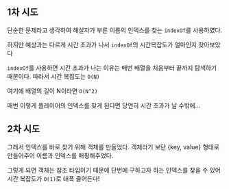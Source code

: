 ## 1차 시도

단순한 문제라고 생각하여 해설자가 부른 이름의 인덱스를 찾는 `indexOf`를 사용하였다.

하지만 예상과는 다르게 시간 초과가 나서 `indexOf`의 시간복잡도가 얼마인지 찾아보았다

`indexOf`를 사용하면 시간 초과가 나는 이유는 매번 배열을 처음부터 끝까지 탐색하기 때문이다. 따라서 시간 복잡도는 `O(N)`

여기에 배열의 길이 N이라면 `O(N^2)`

매번 이렇게 플레이어의 인덱스를 찾게 된다면 당연히 시간 초과가 날 수밖에...

## 2차 시도

그래서 인덱스를 바로 찾기 위해 객체를 만들었다.
객체라기 보단 {key, value} 형태로 만들어주어 이름과 인덱스를 매핑해주었다.

그렇게 되면 객체는 참조 타입이기 때문에 단번에 구하고자 하는 인덱스를 찾을 수 있어 시간 복잡도가 `O(1)`로 대폭 줄어든다!
